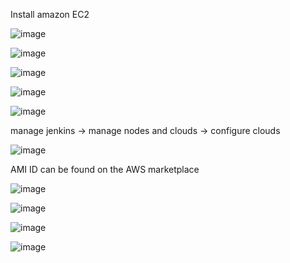 
Install amazon EC2

![image](https://user-images.githubusercontent.com/14828358/145988096-f05ed6db-efa5-4b3d-bcff-a0265265a3f6.png)





![image](https://user-images.githubusercontent.com/14828358/145987560-6081ae8b-317d-426a-8416-c1cf70251054.png)




![image](https://user-images.githubusercontent.com/14828358/145987239-6bd5766c-0425-481e-a65c-7127908dc182.png)




![image](https://user-images.githubusercontent.com/14828358/145986860-07f4286b-4f11-46a9-8a44-3713206c3ee1.png)



![image](https://user-images.githubusercontent.com/14828358/145991907-c3686a91-8230-491b-9937-44d159eebb28.png)

manage jenkins -> manage nodes and clouds -> configure clouds

![image](https://user-images.githubusercontent.com/14828358/145993425-a5478168-71e6-43db-beee-2ebe9fcbd479.png)

AMI ID can be found on the AWS marketplace

![image](https://user-images.githubusercontent.com/14828358/145993564-da818d0d-63a3-424e-82a1-06078ff745d4.png)


![image](https://user-images.githubusercontent.com/14828358/145993583-cdc090bb-d8c0-40d1-bc8e-f6a49a970ae5.png)

![image](https://user-images.githubusercontent.com/14828358/145993627-57288db2-22eb-4805-9b08-31ea18670973.png)

![image](https://user-images.githubusercontent.com/14828358/145993653-e3b0535d-3d41-41a7-b3ed-96060f18f886.png)


